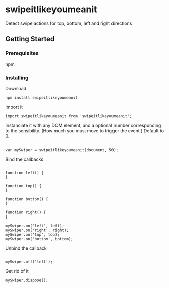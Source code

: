 
# swipeitlikeyoumeanit

Detect swipe actions for top, bottom, left and right directions

## Getting Started

### Prerequisites

npm

### Installing

Download

```
npm install swipeitlikeyoumeanit
```

Import it

```
import swipeitlikeyoumeanit from 'swipeitlikeyoumeanit';
```

Instanciate it with any DOM element, and a optional number corresponding to the sensibility. (How much you must move to trigger the event.) Default to 0.

```

var mySwiper = swipeitlikeyoumeanit(document, 50);
```

Bind the callbacks

```

function left() {
}

function top() {
}

function bottom() {
}

function right() {
}

mySwiper.on('left', left);
mySwiper.on('right', right);
mySwiper.on('top', top);
mySwiper.on('bottom', bottom);
```

Unbind the callback

```

mySwiper.off('left');
```

Get rid of it

```
mySwiper.dispose();
```
